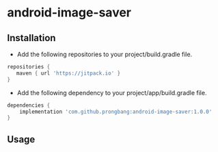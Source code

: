 # android-image-saver

## Installation

- Add the following repositories to your project/build.gradle file.

```groovy
repositories {
   maven { url 'https://jitpack.io' }
}
```

- Add the following dependency to your project/app/build.gradle file.

```groovy
dependencies {
    implementation 'com.github.prongbang:android-image-saver:1.0.0'
}
```

## Usage

```kotlin

```